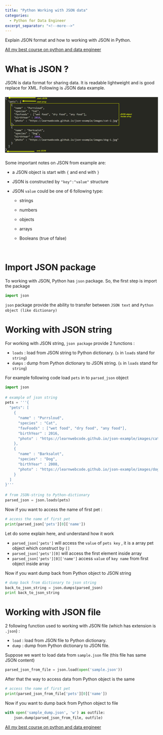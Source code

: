 ```yaml
---
title: "Python Working with JSON data"
categories:
  - Python for Data Engineer
excerpt_separator: "<!--more-->"
---
```


Explain JSON format and how to working with JSON in Python.

<!--more-->

[All my best course on python and data engineer](https://courses.tanpham.org/collections)

# What is JSON ?

JSON is data format for sharing data. It is readable lightweight and is good replace for XML. Following is  JSON data example.

![2017-12-06_4-41-42](/assets\images\2017-12-06_4-41-42.jpg)

Some important notes on JSON from example are:

- a JSON object is start with `{` and end with `}` 

- JSON is constructed by `"key":"value"` structure

- JSON `value` could be one of 6 following type:
  - strings

  - numbers

  - objects

  - arrays

  - Booleans (true of false)

    ​

# Import JSON package

To working with JSON, Python has `json` package. So, the first step is import the package

```python
import json
```

`json` package provide the ability to transfer between `JSON text` and `Python object (like dictionary)` 

# Working with JSON string

For working with JSON string, `json package` provide 2 functions :

- `loads` : load from JSON string to Python dictionary. (`s` in `loads` stand for `string`)
- `dumps` : dump from Python dictionary to JSON string. (`s` in `loads` stand for `string`) 

For example following code load `pets` in to `parsed_json` object

```python
import json

# example of json string
pets = '''{
  "pets": [
    {
      "name" : "Purrsloud",
      "species" : "Cat",
      "favFoods" : ["wet food", "dry food", "any food"],
      "birthYear" : 2016,
      "photo" : "https://learnwebcode.github.io/json-example/images/cat-2.jpg"
    },
    {
      "name" : "Barksalot",
      "species" : "Dog",
      "birthYear" : 2008,
      "photo" : "https://learnwebcode.github.io/json-example/images/dog-1.jpg"
    }
  ]
}'''

# from JSON-string to Python-dictionary
parsed_json = json.loads(pets)
```



Now if you want to access the name of first pet :

```python
# access the name of first pet
print(parsed_json['pets'][0]['name'])
```



Let do some explain here, and understand how it work

- `parsed_json['pets']` will access the `value` of `pets key` , it is a array pet object which construct by `[]`
- `parsed_json['pets'][0]` will access the first element inside array
- `parsed_json['pets'][0]['name']` access `value` of `key name` from first object inside array



Now if you want dump back from Python object to JSON string

```python
# dump back from dictionary to json string
back_to_json_string = json.dumps(parsed_json)
print back_to_json_string
```



# Working with JSON file

2 following function used to working with JSON file (which has extension is `.json`) :

- `load` : load from JSON file to Python dictionary. 
- `dump` : dump from Python dictionary to JSON file.

Suppose we want to load data from `sample.json` file (this file has same JSON content)

```python
parsed_json_from_file = json.load(open('sample.json'))
```

After that the way to access data from Python object is the same

```python
# access the name of first pet
print(parsed_json_from_file['pets'][0]['name'])
```

Now if you want to dump back from Python object to file

```python
with open('sample_dump.json', 'w') as outfile:
	json.dump(parsed_json_from_file, outfile)
```



[All my best course on python and data engineer](https://courses.tanpham.org/collections)
